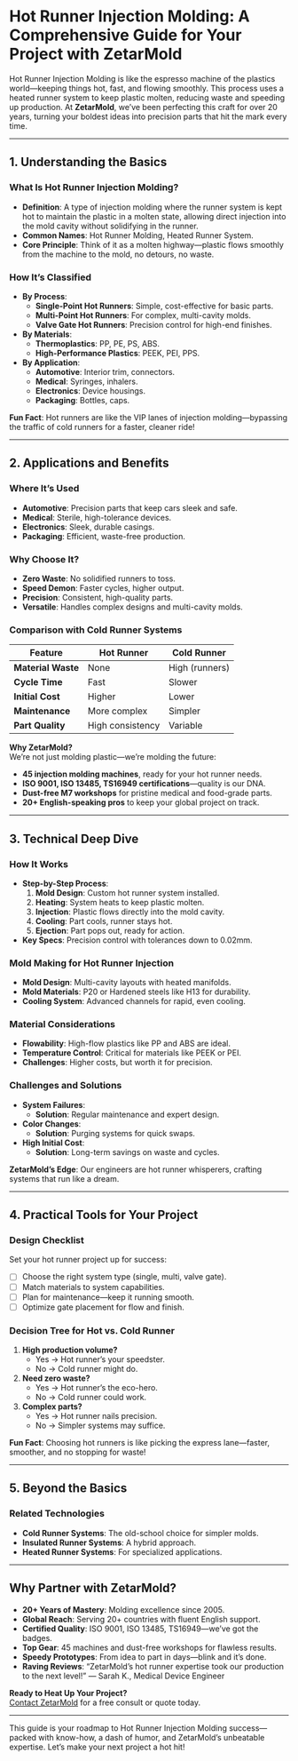 # Hot Runner Injection Molding: A Comprehensive Guide for Your Project with ZetarMold

Hot Runner Injection Molding is like the espresso machine of the plastics world—keeping things hot, fast, and flowing smoothly. This process uses a heated runner system to keep plastic molten, reducing waste and speeding up production. At **ZetarMold**, we’ve been perfecting this craft for over 20 years, turning your boldest ideas into precision parts that hit the mark every time.

---

## 1. Understanding the Basics

### What Is Hot Runner Injection Molding?

- **Definition**: A type of injection molding where the runner system is kept hot to maintain the plastic in a molten state, allowing direct injection into the mold cavity without solidifying in the runner.
- **Common Names**: Hot Runner Molding, Heated Runner System.
- **Core Principle**: Think of it as a molten highway—plastic flows smoothly from the machine to the mold, no detours, no waste.

### How It’s Classified

- **By Process**:
  - **Single-Point Hot Runners**: Simple, cost-effective for basic parts.
  - **Multi-Point Hot Runners**: For complex, multi-cavity molds.
  - **Valve Gate Hot Runners**: Precision control for high-end finishes.
- **By Materials**:
  - **Thermoplastics**: PP, PE, PS, ABS.
  - **High-Performance Plastics**: PEEK, PEI, PPS.
- **By Application**:
  - **Automotive**: Interior trim, connectors.
  - **Medical**: Syringes, inhalers.
  - **Electronics**: Device housings.
  - **Packaging**: Bottles, caps.

**Fun Fact**: Hot runners are like the VIP lanes of injection molding—bypassing the traffic of cold runners for a faster, cleaner ride!

---

## 2. Applications and Benefits

### Where It’s Used

- **Automotive**: Precision parts that keep cars sleek and safe.
- **Medical**: Sterile, high-tolerance devices.
- **Electronics**: Sleek, durable casings.
- **Packaging**: Efficient, waste-free production.

### Why Choose It?

- **Zero Waste**: No solidified runners to toss.
- **Speed Demon**: Faster cycles, higher output.
- **Precision**: Consistent, high-quality parts.
- **Versatile**: Handles complex designs and multi-cavity molds.

### Comparison with Cold Runner Systems

| Feature            | Hot Runner       | Cold Runner    |
| ------------------ | ---------------- | -------------- |
| **Material Waste** | None             | High (runners) |
| **Cycle Time**     | Fast             | Slower         |
| **Initial Cost**   | Higher           | Lower          |
| **Maintenance**    | More complex     | Simpler        |
| **Part Quality**   | High consistency | Variable       |

**Why ZetarMold?**  
We’re not just molding plastic—we’re molding the future:

- **45 injection molding machines**, ready for your hot runner needs.
- **ISO 9001, ISO 13485, TS16949 certifications**—quality is our DNA.
- **Dust-free M7 workshops** for pristine medical and food-grade parts.
- **20+ English-speaking pros** to keep your global project on track.

---

## 3. Technical Deep Dive

### How It Works

- **Step-by-Step Process**:
  1. **Mold Design**: Custom hot runner system installed.
  2. **Heating**: System heats to keep plastic molten.
  3. **Injection**: Plastic flows directly into the mold cavity.
  4. **Cooling**: Part cools, runner stays hot.
  5. **Ejection**: Part pops out, ready for action.
- **Key Specs**: Precision control with tolerances down to 0.02mm.

### Mold Making for Hot Runner Injection

- **Mold Design**: Multi-cavity layouts with heated manifolds.
- **Mold Materials**: P20 or Hardened steels like H13 for durability.
- **Cooling System**: Advanced channels for rapid, even cooling.

### Material Considerations

- **Flowability**: High-flow plastics like PP and ABS are ideal.
- **Temperature Control**: Critical for materials like PEEK or PEI.
- **Challenges**: Higher costs, but worth it for precision.

### Challenges and Solutions

- **System Failures**:
  - **Solution**: Regular maintenance and expert design.
- **Color Changes**:
  - **Solution**: Purging systems for quick swaps.
- **High Initial Cost**:
  - **Solution**: Long-term savings on waste and cycles.

**ZetarMold’s Edge**: Our engineers are hot runner whisperers, crafting systems that run like a dream.

---

## 4. Practical Tools for Your Project

### Design Checklist

Set your hot runner project up for success:

- [ ] Choose the right system type (single, multi, valve gate).
- [ ] Match materials to system capabilities.
- [ ] Plan for maintenance—keep it running smooth.
- [ ] Optimize gate placement for flow and finish.

### Decision Tree for Hot vs. Cold Runner

1. **High production volume?**
   - Yes → Hot runner’s your speedster.
   - No → Cold runner might do.
2. **Need zero waste?**
   - Yes → Hot runner’s the eco-hero.
   - No → Cold runner could work.
3. **Complex parts?**
   - Yes → Hot runner nails precision.
   - No → Simpler systems may suffice.

**Fun Fact**: Choosing hot runners is like picking the express lane—faster, smoother, and no stopping for waste!

---

## 5. Beyond the Basics

### Related Technologies

- **Cold Runner Systems**: The old-school choice for simpler molds.
- **Insulated Runner Systems**: A hybrid approach.
- **Heated Runner Systems**: For specialized applications.

---

## Why Partner with ZetarMold?

- **20+ Years of Mastery**: Molding excellence since 2005.
- **Global Reach**: Serving 20+ countries with fluent English support.
- **Certified Quality**: ISO 9001, ISO 13485, TS16949—we’ve got the badges.
- **Top Gear**: 45 machines and dust-free workshops for flawless results.
- **Speedy Prototypes**: From idea to part in days—blink and it’s done.
- **Raving Reviews**: “ZetarMold’s hot runner expertise took our production to the next level!” — Sarah K., Medical Device Engineer

**Ready to Heat Up Your Project?**  
[Contact ZetarMold](#) for a free consult or quote today.

---

This guide is your roadmap to Hot Runner Injection Molding success—packed with know-how, a dash of humor, and ZetarMold’s unbeatable expertise. Let’s make your next project a hot hit!
